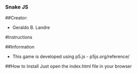 ### Snake JS

##Creator:
* Geraldo B. Landre

#Instructions

##Information
- This game is developed using p5.js - p5js.org/reference/

##How to Install
Just open the index.html file in your browser
